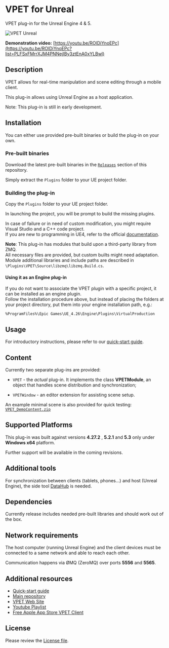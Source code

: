 # VPET for Unreal

VPET plug-in for the Unreal Engine 4 & 5.

<!--
[![VPET Unreal Teaser](http://img.youtube.com/vi/ROlDiYnoEPc/0.jpg)](https://youtu.be/ROlDiYnoEPc?list=PLFSxFMrrXJM4PNNejIBy3ztEnA0xYLBwl "VPET Unreal Teaser")
-->
![VPET Unreal](../.doc/img/unreal/vpet_unreal.gif)

**Demonstration video:** [https://youtu.be/ROlDiYnoEPc](https://youtu.be/ROlDiYnoEPc?list=PLFSxFMrrXJM4PNNejIBy3ztEnA0xYLBwl)


## Description

VPET allows for real-time manipulation and scene editing through a mobile client.

This plug-in allows using Unreal Engine as a host application.

Note: This plug-in is still in early development.


## Installation

You can either use provided pre-built binaries or build the plug-in on your own.

### Pre-built binaries

Download the latest pre-built binaries in the [`Releases`](../../../releases/) section of this repository.

Simply extract the `Plugins` folder to your UE project folder.

### Building the plug-in 

Copy the `Plugins` folder to your UE project folder.

In launching the project, you will be prompt to build the missing plugins.

In case of failure or in need of custom modification, you might require Visual Studio and a C++ code project.  
If you are new to programming in UE4, refer to the official [documentation](https://docs.unrealengine.com/5.2/en-US/).

**Note**: This plug-in has modules that build upon a third-party library from ZMQ.  
All necessary files are provided, but custom builts might need adaptation.  
Module additional libraries and include paths are described in `\Plugins\VPET\Source\libzmq\libzmq.Build.cs`.

#### Using it as an Engine plug-in

If you do not want to associate the VPET plugin with a specific project, it can be installed as an engine plugin.  
Follow the installation procedure above, but instead of placing the folders at your project directory, put them into your engine installation path, e.g.:

`%ProgramFiles%\Epic Games\UE_4.26\Engine\Plugins\VirtualProduction`


## Usage

For introductory instructions, please refer to our [quick-start guide](../.doc/VPET_Unreal_Quickstart.md).


## Content

Currently two separate plug-ins are provided:

- `VPET` - the *actual* plug-in. It implements the class **VPETModule**, an object that 
handles scene distribution and synchronization;

- `VPETWindow` - an editor extension for assisting scene setup.

An example minimal scene is also provided for quick testing: [`VPET_DemoContent.zip`](https://github.com/FilmakademieRnd/VPET/blob/VPET2.0/SceneDistribution_Unreal/VPET_DemoContent.zip)


## Supported Platforms

This plug-in was built against versions **4.27.2** , **5.2.1** and **5.3**
only under **Windows x64** platform.

Further support will be available in the coming revisions.


## Additional tools

For synchronization between clients (tablets, phones...) and host (Unreal Engine),
the side tool [DataHub](https://github.com/FilmakademieRnd/VPET/tree/VPET2.0/DataHub) is needed.

## Dependencies

Currently release includes needed pre-built libraries and should work out of the box.

## Network requirements

The host computer (running Unreal Engine) and the client devices must be connected to 
a same network and able to reach each other.

Communication happens via ØMQ (ZeroMQ) over ports **5556** and **5565**.


## Additional resources

* [Quick-start guide](../.doc/VPET_Unreal_Quickstart.md)
* [Main repository](https://github.com/FilmakademieRnd/VPET)
* [VPET Web Site](https://animationsinstitut.de/en/research/tools/vpet)
* [Youtube Playlist](https://www.youtube.com/embed/videoseries?list=PLFSxFMrrXJM4PNNejIBy3ztEnA0xYLBwl)
* [Free Apple App Store VPET Client](https://apps.apple.com/de/app/vpet/id1374394388)

## License

Please review the [License file](LICENSE.TXT).
